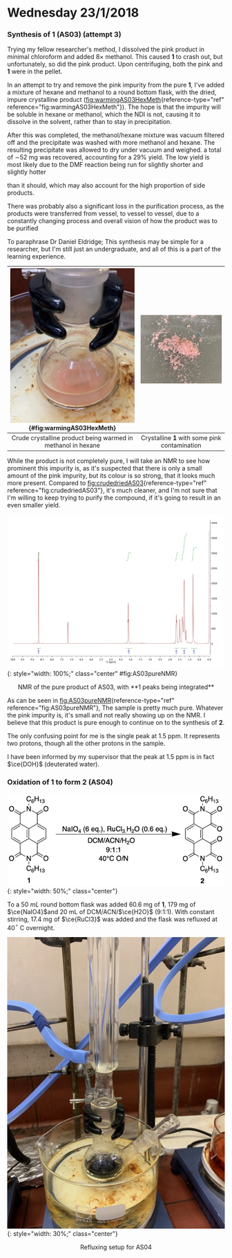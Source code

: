 # Wednesday 23/1/2018

### Synthesis of **1** (AS03) (attempt 3)

Trying my fellow researcher's method, I dissolved the pink product in minimal chloroform and added $8\times$ methanol. This caused **1** to crash out, but unfortunately, so did the pink product. Upon centrifuging, both the pink and **1** were in the pellet.

In an attempt to try and remove the pink impurity from the pure **1**, I've added a mixture of hexane and methanol to a round bottom flask, with the dried, impure crystalline product ([fig:warmingAS03HexMeth](#fig:warmingAS03HexMeth){reference-type="ref" reference="fig:warmingAS03HexMeth"}). The hope is that the impurity will be soluble in hexane or methanol, which the NDI is not, causing it to dissolve in the solvent, rather than to stay in precipitation.

After this was completed, the methanol/hexane mixture was vacuum filtered off and the precipitate was washed with more methanol and hexane. The resulting precipitate was allowed to dry under vacuum and weighed. a total of $\sim$52 mg was recovered, accounting for a 29% yield. The low yield is most likely due to the DMF reaction being run for slightly shorter and slightly hotter

than it should, which may also account for the high proportion of side products.

There was probably also a significant loss in the purification process, as the products were transferred from vessel, to vessel to vessel, due to a constantly changing process and overall vision of how the product was to be purified

To paraphrase Dr Daniel Eldridge; This synthesis may be simple for a researcher, but I'm still just an undergraduate, and all of this is a part of the learning experience.

|   ![!](IMG_0073.jpeg){#fig:warmingAS03HexMeth}    |         ![!](IMG_0074.jpeg)         |
| :----------------------------------------------------------: | :--------------------------------------------: |
| Crude crystalline product being warmed in methanol in hexane | Crystalline **1** with some pink contamination |

While the product is not completely pure, I will take an NMR to see how prominent this impurity is, as it's suspected that there is only a small amount of the pink impurity, but its colour is so strong, that it looks much more present. Compared to [fig:crudedriedAS03](#fig:crudedriedAS03){reference-type="ref" reference="fig:crudedriedAS03"}, it's much cleaner, and I'm not sure that I'm willing to keep trying to purify the compound, if it's going to result in an even smaller yield.

![!{label="fig:AS03pureNMR"}](PureNMR.png){: style="width: 100%;" class="center" #fig:AS03pureNMR}
<center markdown=True>NMR of the pure product of AS03, with **1 peaks being integrated**</center>

As can be seen in [fig:AS03pureNMR](#fig:AS03pureNMR){reference-type="ref" reference="fig:AS03pureNMR"}, The sample is pretty much pure. Whatever the pink impurity is, it's small and not really showing up on the NMR. I believe that this product is pure enough to continue on to the synthesis of **2**.

The only confusing point for me is the single peak at 1.5 ppm. It represents two protons, though all the other protons in the sample.

I have been informed by my supervisor that the peak at 1.5 ppm is in fact $\ce{DOH}$ (deuterated water).

### Oxidation of **1** to form **2** (AS04)

![!image](AS04.png){: style="width: 50%;" class="center"}

To a $50\:mL$ round bottom flask was added 60.6 mg of **1**, 179 mg of $\ce{NaIO4}$and 20 mL of DCM/ACN/$\ce{H2O}$ (9:1:1). With constant stirring, 17.4 mg of $\ce{RuCl3}$ was added and the flask was refluxed at 40$^\circ$ C overnight.


![!](IMG_0094.jpeg){: style="width: 30%;" class="center"}

<center>Refluxing setup for AS04</center>